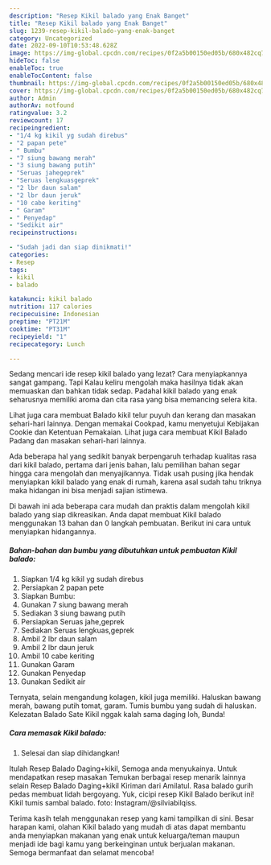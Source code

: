 ```yaml
---
description: "Resep Kikil balado yang Enak Banget"
title: "Resep Kikil balado yang Enak Banget"
slug: 1239-resep-kikil-balado-yang-enak-banget
category: Uncategorized
date: 2022-09-10T10:53:48.628Z
image: https://img-global.cpcdn.com/recipes/0f2a5b00150ed05b/680x482cq70/kikil-balado-foto-resep-utama.jpg
hideToc: false
enableToc: true
enableTocContent: false
thumbnail: https://img-global.cpcdn.com/recipes/0f2a5b00150ed05b/680x482cq70/kikil-balado-foto-resep-utama.jpg
cover: https://img-global.cpcdn.com/recipes/0f2a5b00150ed05b/680x482cq70/kikil-balado-foto-resep-utama.jpg
author: Admin
authorAv: notfound
ratingvalue: 3.2
reviewcount: 17
recipeingredient:
- "1/4 kg kikil yg sudah direbus"
- "2 papan pete"
- " Bumbu"
- "7 siung bawang merah"
- "3 siung bawang putih"
- "Seruas jahegeprek"
- "Seruas lengkuasgeprek"
- "2 lbr daun salam"
- "2 lbr daun jeruk"
- "10 cabe keriting"
- " Garam"
- " Penyedap"
- "Sedikit air"
recipeinstructions:

- "Sudah jadi dan siap dinikmati!"
categories:
- Resep
tags:
- kikil
- balado

katakunci: kikil balado 
nutrition: 117 calories
recipecuisine: Indonesian
preptime: "PT21M"
cooktime: "PT31M"
recipeyield: "1"
recipecategory: Lunch

---
```



Sedang mencari ide resep kikil balado yang lezat? Cara menyiapkannya sangat gampang. Tapi Kalau keliru mengolah maka hasilnya tidak akan memuaskan dan bahkan tidak sedap. Padahal kikil balado yang enak seharusnya memiliki aroma dan cita rasa yang bisa memancing selera kita.


Lihat juga cara membuat Balado kikil telur puyuh dan kerang dan masakan sehari-hari lainnya. Dengan memakai Cookpad, kamu menyetujui Kebijakan Cookie dan Ketentuan Pemakaian. Lihat juga cara membuat Kikil Balado Padang dan masakan sehari-hari lainnya.

Ada beberapa hal yang sedikit banyak berpengaruh terhadap kualitas rasa dari kikil balado, pertama dari jenis bahan, lalu pemilihan bahan segar hingga cara mengolah dan menyajikannya. Tidak usah pusing jika hendak menyiapkan kikil balado yang enak di rumah, karena asal sudah tahu triknya maka hidangan ini bisa menjadi sajian istimewa.


Di bawah ini ada beberapa cara mudah dan praktis dalam mengolah kikil balado yang siap dikreasikan. Anda dapat membuat Kikil balado menggunakan 13 bahan dan 0 langkah pembuatan. Berikut ini cara untuk menyiapkan hidangannya.

<!--inarticleads1-->

##### Bahan-bahan dan bumbu yang dibutuhkan untuk pembuatan Kikil balado:

1. Siapkan 1/4 kg kikil yg sudah direbus
1. Persiapkan 2 papan pete
1. Siapkan  Bumbu:
1. Gunakan 7 siung bawang merah
1. Sediakan 3 siung bawang putih
1. Persiapkan Seruas jahe,geprek
1. Sediakan Seruas lengkuas,geprek
1. Ambil 2 lbr daun salam
1. Ambil 2 lbr daun jeruk
1. Ambil 10 cabe keriting
1. Gunakan  Garam
1. Gunakan  Penyedap
1. Gunakan Sedikit air


Ternyata, selain mengandung kolagen, kikil juga memiliki. Haluskan bawang merah, bawang putih tomat, garam. Tumis bumbu yang sudah di haluskan. Kelezatan Balado Sate Kikil nggak kalah sama daging loh, Bunda! 

<!--inarticleads2-->

##### Cara memasak Kikil balado:


1. Selesai dan siap dihidangkan!

Itulah Resep Balado Daging+kikil, Semoga anda menyukainya. Untuk mendapatkan resep masakan Temukan berbagai resep menarik lainnya selain Resep Balado Daging+kikil Kiriman dari Amilatul. Rasa balado gurih pedas membuat lidah bergoyang. Yuk, cicipi resep Kikil Balado berikut ini! Kikil tumis sambal balado. foto: Instagram/@silviabilqiss. 

Terima kasih telah menggunakan resep yang kami tampilkan di sini. Besar harapan kami, olahan Kikil balado yang mudah di atas dapat membantu anda menyiapkan makanan yang enak untuk keluarga/teman maupun menjadi ide bagi kamu yang berkeinginan untuk berjualan makanan. Semoga bermanfaat dan selamat mencoba!
